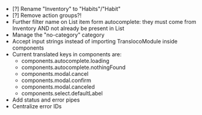 - [?] Rename "Inventory" to "Habits"/"Habit"
- [?] Remove action groups?!
- Further filter name on List item form autocomplete: they must come from Inventory AND not already be present in List
- Manage the "no-category" category
- Accept input strings instead of importing TranslocoModule inside components
- Current translated keys in components are:
  - components.autocomplete.loading
  - components.autocomplete.nothingFound
  - components.modal.cancel
  - components.modal.confirm
  - components.modal.canceled
  - components.select.defaultLabel
- Add status and error pipes
- Centralize error IDs